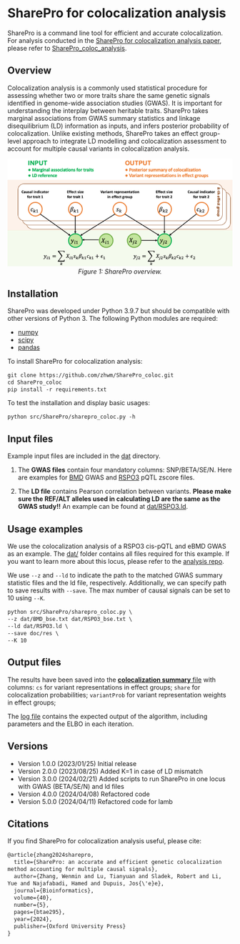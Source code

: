 # SharePro for colocalization analysis

SharePro is a command line tool for efficient and accurate colocalization. For analysis conducted in the [SharePro for colocalization analysis paper](https://doi.org/10.1093/bioinformatics/btae295), please refer to [SharePro_coloc_analysis](https://github.com/zhwm/sharepro_coloc_analysis).

## Overview 

Colocalization analysis is a commonly used statistical procedure for assessing whether two or more traits share the same genetic signals identified in genome-wide association studies (GWAS). It is important for understanding the interplay between heritable traits.
SharePro takes marginal associations from GWAS summary statistics and linkage disequilibrium (LD) information as inputs, and infers posterior probability of colocalization. Unlike existing methods, SharePro takes an effect group-level approach to integrate LD modelling and colocalization assessment to account for multiple causal variants in colocalization analysis.

<p align="center">
  <img src="doc/SharePro_loc.png" alt="example image">
  <br>
  <em>Figure 1: SharePro overview.</em>
</p>

## Installation

SharePro was developed under Python 3.9.7 but should be compatible with other versions of Python 3. The following Python modules are required:

* [numpy](http://www.numpy.org/)
* [scipy](http://www.scipy.org/)
* [pandas](https://pandas.pydata.org/getpandas.html)

To install SharePro for colocalization analysis:

```
git clone https://github.com/zhwm/SharePro_coloc.git
cd SharePro_coloc
pip install -r requirements.txt 
``` 

To test the installation and display basic usages:
```
python src/SharePro/sharepro_coloc.py -h
```

## Input files

Example input files are included in the [dat](dat/) directory. 

1. The **GWAS files** contain four mandatory columns: SNP/BETA/SE/N. Here are examples for [BMD](dat/BMD_bse.txt) GWAS and [RSPO3](dat/RSPO3_bse.txt) pQTL zscore files.

2. The **LD file** contains Pearson correlation between variants. **Please make sure the REF/ALT alleles used in calculating LD are the same as the GWAS study!!** An example can be found at [dat/RSPO3.ld](dat/RSPO3.ld).

## Usage examples

We use the colocalization analysis of a RSPO3 cis-pQTL and eBMD GWAS as an example. The [dat/](dat/) folder contains all files required for this example.
If you want to learn more about this locus, please refer to the [analysis repo](https://github.com/zhwm/SharePro_coloc_analysis/tree/main/dat).

We use `--z` and `--ld` to indicate the path to the matched GWAS summary statistic files and the ld file, respectively. Additionally, we can specify path to save results with `--save`. The max number of causal signals can be set to 10 using `--K`.

```
python src/SharePro/sharepro_coloc.py \
--z dat/BMD_bse.txt dat/RSPO3_bse.txt \
--ld dat/RSPO3.ld \
--save doc/res \
--K 10
```

## Output files

The results have been saved into the [**colocalization summary** file](doc/res.sharepro.txt) with columns:
`cs` for variant representations in effect groups; 
`share` for colocalization probabilities;
`variantProb` for variant representation weights in effect groups;

The [log file](doc/res.sharepro.log) contains the expected output of the algorithm, including parameters and the ELBO in each iteration.

## Versions
* Version 1.0.0 (2023/01/25) Initial release
* Version 2.0.0 (2023/08/25) Added K=1 in case of LD mismatch
* Version 3.0.0 (2024/02/21) Added scripts to run SharePro in one locus with GWAS (BETA/SE/N) and ld files
* Version 4.0.0 (2024/04/08) Refactored code
* Version 5.0.0 (2024/04/11) Refactored code for lamb

## Citations

If you find SharePro for colocalization analysis useful, please cite:

```
@article{zhang2024sharepro,
  title={SharePro: an accurate and efficient genetic colocalization method accounting for multiple causal signals},
  author={Zhang, Wenmin and Lu, Tianyuan and Sladek, Robert and Li, Yue and Najafabadi, Hamed and Dupuis, Jos{\'e}e},
  journal={Bioinformatics},
  volume={40},
  number={5},
  pages={btae295},
  year={2024},
  publisher={Oxford University Press}
}
```
